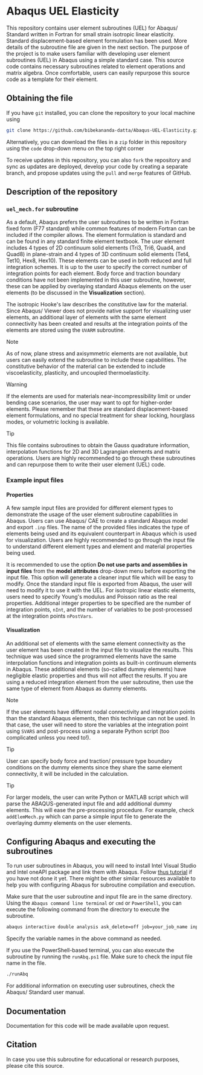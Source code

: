 # Abaqus UEL Elasticity
 
This repository contains user element subroutines (UEL) for Abaqus/ Standard written in Fortran for small strain isotropic linear elasticity. Standard displacement-based element formulation has been used. More details of the subroutine file are given in the next section. The purpose of the project is to make users familiar with developing user element subroutines (UEL) in Abaqus using a simple standard case. This source code contains necessary subroutines related to element operations and matrix algebra. Once comfortable, users can easily repurpose this source code as a template for their element.




## Obtaining the file

If you have `git` installed, you can clone the repository to your local machine using
```bash
git clone https://github.com/bibekananda-datta/Abaqus-UEL-Elasticity.git
```
Alternatively, you can download the files in a `zip` folder in this repository using the `code` drop-down menu on the top right corner

To receive updates in this repository, you can also `fork` the repository and sync as updates are deployed, develop your code by creating a separate branch, and propose updates using the `pull` and `merge` features of GitHub.



## Description of the repository

### `uel_mech.for` subroutine

As a default, Abaqus prefers the user subroutines to be written in Fortran fixed form (F77 standard) while common features of modern Fortran can be included if the compiler allows. The element formulation is standard and can be found in any standard finite element textbook. The user element includes 4 types of 2D continuum solid elements (Tri3, Tri6, Quad4, and Quad8) in plane-strain and 4 types of 3D continuum solid elements (Tet4, Tet10, Hex8, Hex10). These elements can be used in both reduced and full integration schemes. It is up to the user to specify the correct number of integration points for each element. Body force and traction boundary conditions have not been implemented in this user subroutine, however, these can be applied by overlaying standard Abaqus elements on the user elements (to be discussed in the **Visualization** section).

The isotropic Hooke's law describes the constitutive law for the material. Since Abaqus/ Viewer does not provide native support for visualizing user elements, an additional layer of elements with the same element connectivity has been created and results at the integration points of the elements are stored using the `UVARM` subroutine.




> [!NOTE]
> As of now, plane stress and axisymmetric elements are not available, but users can easily extend the subroutine to include these capabilities.
> The constitutive behavior of the material can be extended to include viscoelasticity, plasticity, and uncoupled thermoelasticity.

> [!WARNING]
> If the elements are used for materials near-incompressibility limit or under bending case scenarios, the user may want to opt for higher-order elements. Please remember that these are standard displacement-based element formulations, and no special treatment for shear locking, hourglass modes, or volumetric locking is available.

> [!TIP]
> This file contains subroutines to obtain the Gauss quadrature information, interpolation functions for 2D and 3D Lagrangian elements and matrix operations. Users are highly recommended to go through these subroutines and can repurpose them to write their user element (UEL) code.



### Example input files

#### Properties

A few sample input files are provided for different element types to demonstrate the usage of the user element subroutine capabilities in Abaqus. Users can use Abaqus/ CAE to create a standard Abaqus model and export `.inp` files. The name of the provided files indicates the type of elements being used and its equivalent counterpart in Abaqus which is used for visualization. Users are highly recommended to go through the input file to understand different element types and element and material properties being used. 

It is recommended to use the option **Do not use parts and assemblies in input files** from the **model attributes** drop-down menu before exporting the input file. This option will generate a cleaner input file which will be easy to modify. Once the standard input file is exported from Abaqus, the user will need to modify it to use it with the UEL. For isotropic linear elastic elements, users need to specify Young's modulus and Poisson ratio as the real properties. Additional integer properties to be specified are the number of integration points, `nInt`, and the number of variables to be post-processed at the integration points `nPostVars`.


#### Visualization

An additional set of elements with the same element connectivity as the user element has been created in the input file to visualize the results. This technique was used since the programmed elements have the same interpolation functions and integration points as built-in continuum elements in Abaqus. These additional elements (so-called dummy elements) have negligible elastic properties and thus will not affect the results. If you are using a reduced integration element from the user subroutine, then use the same type of element from Abaqus as dummy elements.


> [!NOTE]
> If the user elements have different nodal connectivity and integration points than the standard Abaqus elements, then this technique can not be used. In that case, the user will need to store the variables at the integration point using `SVARS` and post-process using a separate Python script (too complicated unless you need to!).

> [!TIP]
> User can specify body force and traction/ pressure type boundary conditions on the dummy elements since they share the same element connectivity, it will be included in the calculation.

> [!TIP]
> For larger models, the user can write Python or MATLAB script which will parse the ABAQUS-generated input file and add additional dummy elements. This will ease the pre-processing procedure. For example, check `addElemMech.py` which can parse a simple input file to generate the overlaying dummy elements on the user elements.




## Configuring Abaqus and executing the subroutines

To run user subroutines in Abaqus, you will need to install Intel Visual Studio and Intel oneAPI package and link them with Abaqus. Follow [thus tutorial](https://www.bibekanandadatta.com/blog/2021/link-intel-and-vs-abaqus-2020/) if you have not done it yet. There might be other similar resources available to help you with configuring Abaqus for subroutine compilation and execution.


Make sure that the user subroutine and input file are in the same directory. Using the `Abaqus command line terminal` or `cmd` or `PowerShell`, you can execute the following command from the directory to execute the subroutine.

```bash
abaqus interactive double analysis ask_delete=off job=your_job_name input=input_file_name.inp user=uel_mech.for cpus=no_of_processor
```
Specify the variable names in the above command as needed.

If you use the PowerShell-based terminal, you can also execute the subroutine by running the `runAbq.ps1` file. Make sure to check the input file name in the file.
```bash
./runAbq
```
For additional information on executing user subroutines, check the Abaqus/ Standard user manual.


## Documentation

Documentation for this code will be made available upon request.


## Citation

In case you use this subroutine for educational or research purposes, please cite this source.

